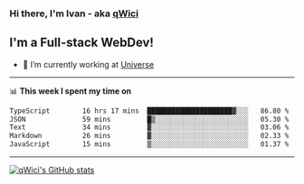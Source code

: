 ### Hi there, I'm Ivan - aka [qWici][website]

## I'm a Full-stack WebDev!
- 🔭 I’m currently working at [Universe][universe]

---

📊 **This week I spent my time on**
<!--START_SECTION:waka-->

```txt
TypeScript        16 hrs 17 mins  █████████████████████▓░░░   86.80 %
JSON              59 mins         █▒░░░░░░░░░░░░░░░░░░░░░░░   05.30 %
Text              34 mins         ▓░░░░░░░░░░░░░░░░░░░░░░░░   03.06 %
Markdown          26 mins         ▓░░░░░░░░░░░░░░░░░░░░░░░░   02.33 %
JavaScript        15 mins         ▒░░░░░░░░░░░░░░░░░░░░░░░░   01.37 %
```

<!--END_SECTION:waka-->

---

[![qWici's GitHub stats](https://github-readme-stats.vercel.app/api?username=qWici)](https://github.com/qWici/github-readme-stats)

[website]: https://devkucher.com
[twitter]: https://twitter.com/KucherDev
[linkedin]: https://www.linkedin.com/in/ivankucher
[universe]: https://universeapps.limited
